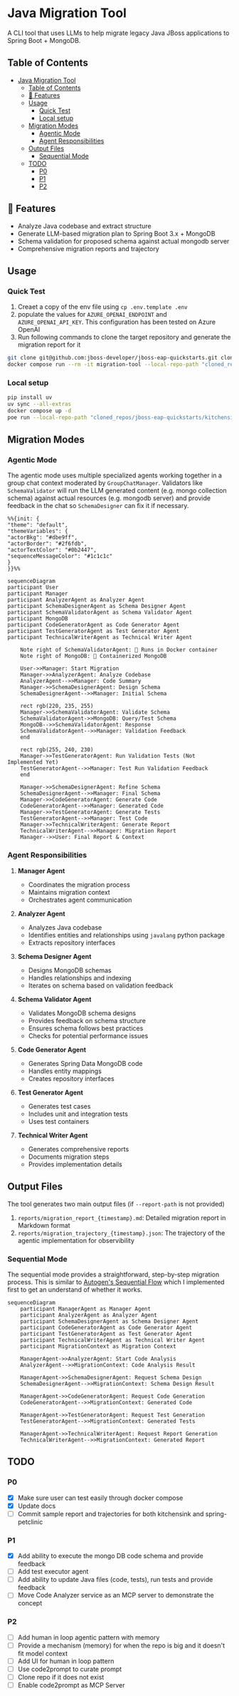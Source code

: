 # Java Migration Tool

A CLI tool that uses LLMs to help migrate legacy Java JBoss applications to Spring Boot + MongoDB.

## Table of Contents

- [Java Migration Tool](#java-migration-tool)
  - [Table of Contents](#table-of-contents)
  - [🚀 Features](#-features)
  - [Usage](#usage)
    - [Quick Test](#quick-test)
    - [Local setup](#local-setup)
  - [Migration Modes](#migration-modes)
    - [Agentic Mode](#agentic-mode)
    - [Agent Responsibilities](#agent-responsibilities)
  - [Output Files](#output-files)
    - [Sequential Mode](#sequential-mode)
  - [TODO](#todo)
    - [P0](#p0)
    - [P1](#p1)
    - [P2](#p2)

## 🚀 Features

- Analyze Java codebase and extract structure
- Generate LLM-based migration plan to Spring Boot 3.x + MongoDB
- Schema validation for proposed schema against actual mongodb server
- Comprehensive migration reports and trajectory

## Usage

### Quick Test

1. Creaet a copy of the env file using `cp .env.template .env`
2. populate the values for `AZURE_OPENAI_ENDPOINT` and `AZURE_OPENAI_API_KEY`. This configuration has been tested on Azure OpenAI
3. Run following commands to clone the target repository and generate the migration report for it

```bash
git clone git@github.com:jboss-developer/jboss-eap-quickstarts.git cloned_repos/jboss-eap-quickstarts/
docker compose run --rm -it migration-tool --local-repo-path "cloned_repos/jboss-eap-quickstarts/kitchensink/" --report-path "migration_report.md"
```

### Local setup

```bash
pip install uv
uv sync --all-extras
docker compose up -d
poe run --local-repo-path "cloned_repos/jboss-eap-quickstarts/kitchensink/" --report-path "migration_report.md"
```

## Migration Modes

### Agentic Mode

The agentic mode uses multiple specialized agents working together in a group chat context moderated by `GroupChatManager`. Validators like `SchemaValidator` will run the LLM generated content (e.g. mongo collection schema) against actual resources (e.g. mongodb server) and provide feedback in the chat so `SchemaDesigner` can fix it if necessary.

```mermaid
%%{init: {
"theme": "default",
"themeVariables": {
"actorBkg": "#dbe9ff",
"actorBorder": "#2f6fdb",
"actorTextColor": "#0b2447",
"sequenceMessageColor": "#1c1c1c"
}
}}%%

sequenceDiagram
participant User
participant Manager
participant AnalyzerAgent as Analyzer Agent
participant SchemaDesignerAgent as Schema Designer Agent
participant SchemaValidatorAgent as Schema Validator Agent
participant MongoDB
participant CodeGeneratorAgent as Code Generator Agent
participant TestGeneratorAgent as Test Generator Agent
participant TechnicalWriterAgent as Technical Writer Agent

    Note right of SchemaValidatorAgent: 🐳 Runs in Docker container
    Note right of MongoDB: 🐳 Containerized MongoDB

    User->>Manager: Start Migration
    Manager->>AnalyzerAgent: Analyze Codebase
    AnalyzerAgent-->>Manager: Code Summary
    Manager->>SchemaDesignerAgent: Design Schema
    SchemaDesignerAgent-->>Manager: Initial Schema

    rect rgb(220, 235, 255)
    Manager->>SchemaValidatorAgent: Validate Schema
    SchemaValidatorAgent->>MongoDB: Query/Test Schema
    MongoDB-->>SchemaValidatorAgent: Response
    SchemaValidatorAgent-->>Manager: Validation Feedback
    end

    rect rgb(255, 240, 230)
    Manager->>TestGeneratorAgent: Run Validation Tests (Not Implemented Yet)
    TestGeneratorAgent-->>Manager: Test Run Validation Feedback
    end

    Manager->>SchemaDesignerAgent: Refine Schema
    SchemaDesignerAgent-->>Manager: Final Schema
    Manager->>CodeGeneratorAgent: Generate Code
    CodeGeneratorAgent-->>Manager: Generated Code
    Manager->>TestGeneratorAgent: Generate Tests
    TestGeneratorAgent-->>Manager: Test Code
    Manager->>TechnicalWriterAgent: Generate Report
    TechnicalWriterAgent-->>Manager: Migration Report
    Manager-->>User: Final Report & Context
```

### Agent Responsibilities

1. **Manager Agent**

   - Coordinates the migration process
   - Maintains migration context
   - Orchestrates agent communication

2. **Analyzer Agent**

   - Analyzes Java codebase
   - Identifies entities and relationships using `javalang` python package
   - Extracts repository interfaces

3. **Schema Designer Agent**

   - Designs MongoDB schemas
   - Handles relationships and indexing
   - Iterates on schema based on validation feedback

4. **Schema Validator Agent**

   - Validates MongoDB schema designs
   - Provides feedback on schema structure
   - Ensures schema follows best practices
   - Checks for potential performance issues

5. **Code Generator Agent**

   - Generates Spring Data MongoDB code
   - Handles entity mappings
   - Creates repository interfaces

6. **Test Generator Agent**

   - Generates test cases
   - Includes unit and integration tests
   - Uses test containers

7. **Technical Writer Agent**
   - Generates comprehensive reports
   - Documents migration steps
   - Provides implementation details

## Output Files

The tool generates two main output files (if `--report-path` is not provided)

1. `reports/migration_report_{timestamp}.md`: Detailed migration report in Markdown format
2. `reports/migration_trajectory_{timestamp}.json`: The trajectory of the agentic implementation for observibility

### Sequential Mode

The sequential mode provides a straightforward, step-by-step migration process. This is similar to [Autogen's Sequential Flow](https://microsoft.github.io/autogen/stable/user-guide/core-user-guide/design-patterns/sequential-workflow.html) which I implemented first to get an understand of whether it works.

```mermaid
sequenceDiagram
    participant ManagerAgent as Manager Agent
    participant AnalyzerAgent as Analyzer Agent
    participant SchemaDesignerAgent as Schema Designer Agent
    participant CodeGeneratorAgent as Code Generator Agent
    participant TestGeneratorAgent as Test Generator Agent
    participant TechnicalWriterAgent as Technical Writer Agent
    participant MigrationContext as Migration Context

    ManagerAgent->>AnalyzerAgent: Start Code Analysis
    AnalyzerAgent-->>MigrationContext: Code Analysis Result

    ManagerAgent->>SchemaDesignerAgent: Request Schema Design
    SchemaDesignerAgent-->>MigrationContext: Schema Design Result

    ManagerAgent->>CodeGeneratorAgent: Request Code Generation
    CodeGeneratorAgent-->>MigrationContext: Generated Code

    ManagerAgent->>TestGeneratorAgent: Request Test Generation
    TestGeneratorAgent-->>MigrationContext: Generated Tests

    ManagerAgent->>TechnicalWriterAgent: Request Report Generation
    TechnicalWriterAgent-->>MigrationContext: Generated Report
```

## TODO

### P0

- [x] Make sure user can test easily through docker compose
- [x] Update docs
- [ ] Commit sample report and trajectories for both kitchensink and spring-petclinic

### P1

- [x] Add ability to execute the mongo DB code schema and provide feedback
- [ ] Add test executor agent
- [ ] Add ability to update Java files (code, tests), run tests and provide feedback
- [ ] Move Code Analyzer service as an MCP server to demonstrate the concept

### P2

- [ ] Add human in loop agentic pattern with memory
- [ ] Provide a mechanism (memory) for when the repo is big and it doesn't fit model context
- [ ] Add UI for human in loop pattern
- [ ] Use code2prompt to curate prompt
- [ ] Clone repo if it does not exist
- [ ] Enable code2prompt as MCP Server

